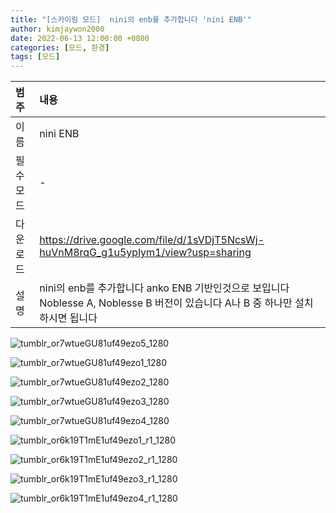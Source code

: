 ```yaml
---
title: "[스카이림 모드]  nini의 enb를 추가합니다 'nini ENB'"
author: kimjaywon2000
date: 2022-06-13 12:00:00 +0800
categories: [모드, 환경]
tags: [모드]
---
```


| 범주             | 내용            |
|:----------------|:---------------|
| 이름             | nini ENB  |
| 필수 모드         | -              |
| 다운로드          | <https://drive.google.com/file/d/1sVDjT5NcsWj-huVnM8rqG_g1u5yplym1/view?usp=sharing> |
| 설명             | nini의 enb를 추가합니다 anko ENB 기반인것으로 보입니다 Noblesse A, Noblesse B 버전이 있습니다 A나 B 중 하나만 설치하시면 됩니다|

![tumblr_or7wtueGU81uf49ezo5_1280](https://user-images.githubusercontent.com/76558033/173471485-36481bfc-1b61-474e-91e5-65d7b45c2248.jpg)

![tumblr_or7wtueGU81uf49ezo1_1280](https://user-images.githubusercontent.com/76558033/173471500-aee40da6-37eb-43b8-bbe2-05b503c65749.jpg)

![tumblr_or7wtueGU81uf49ezo2_1280](https://user-images.githubusercontent.com/76558033/173471510-ecddbbcf-1f9b-4361-b12a-f866331153ad.jpg)

![tumblr_or7wtueGU81uf49ezo3_1280](https://user-images.githubusercontent.com/76558033/173471521-ba02de87-0201-460b-8f15-87a5472e08ef.jpg)

![tumblr_or7wtueGU81uf49ezo4_1280](https://user-images.githubusercontent.com/76558033/173471528-7186f861-0c0f-46a8-b3c0-8165f933d7b9.jpg)

![tumblr_or6k19T1mE1uf49ezo1_r1_1280](https://user-images.githubusercontent.com/76558033/173471537-fc948400-4f70-4f0c-a470-ca0fb5b83764.jpg)

![tumblr_or6k19T1mE1uf49ezo2_r1_1280](https://user-images.githubusercontent.com/76558033/173471549-5f17b458-8c74-4d9c-ba26-d55f974863ca.jpg)

![tumblr_or6k19T1mE1uf49ezo3_r1_1280](https://user-images.githubusercontent.com/76558033/173471557-0d59a088-55a0-40ec-9987-92da144166bb.jpg)

![tumblr_or6k19T1mE1uf49ezo4_r1_1280](https://user-images.githubusercontent.com/76558033/173471570-4b013fd7-626f-42e6-8a0e-3966d840e8cb.jpg)

